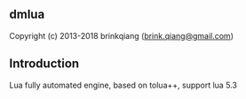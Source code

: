 ## dmlua

Copyright (c) 2013-2018 brinkqiang (brink.qiang@gmail.com)

## Introduction
Lua fully automated engine, based on tolua++, support lua 5.3
